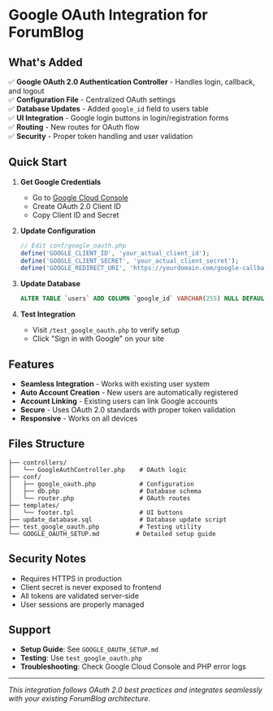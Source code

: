 # Google OAuth Integration for ForumBlog

## What's Added

✅ **Google OAuth 2.0 Authentication Controller** - Handles login, callback, and logout  
✅ **Configuration File** - Centralized OAuth settings  
✅ **Database Updates** - Added `google_id` field to users table  
✅ **UI Integration** - Google login buttons in login/registration forms  
✅ **Routing** - New routes for OAuth flow  
✅ **Security** - Proper token handling and user validation  

## Quick Start

1. **Get Google Credentials**
   - Go to [Google Cloud Console](https://console.cloud.google.com/)
   - Create OAuth 2.0 Client ID
   - Copy Client ID and Secret

2. **Update Configuration**
   ```php
   // Edit conf/google_oauth.php
   define('GOOGLE_CLIENT_ID', 'your_actual_client_id');
   define('GOOGLE_CLIENT_SECRET', 'your_actual_client_secret');
   define('GOOGLE_REDIRECT_URI', 'https://yourdomain.com/google-callback');
   ```

3. **Update Database**
   ```sql
   ALTER TABLE `users` ADD COLUMN `google_id` VARCHAR(255) NULL DEFAULT NULL AFTER `status`;
   ```

4. **Test Integration**
   - Visit `/test_google_oauth.php` to verify setup
   - Click "Sign in with Google" on your site

## Features

- **Seamless Integration** - Works with existing user system
- **Auto Account Creation** - New users are automatically registered
- **Account Linking** - Existing users can link Google accounts
- **Secure** - Uses OAuth 2.0 standards with proper token validation
- **Responsive** - Works on all devices

## Files Structure

```
├── controllers/
│   └── GoogleAuthController.php    # OAuth logic
├── conf/
│   ├── google_oauth.php            # Configuration
│   ├── db.php                      # Database schema
│   └── router.php                  # OAuth routes
├── templates/
│   └── footer.tpl                  # UI buttons
├── update_database.sql             # Database update script
├── test_google_oauth.php           # Testing utility
└── GOOGLE_OAUTH_SETUP.md          # Detailed setup guide
```

## Security Notes

- Requires HTTPS in production
- Client secret is never exposed to frontend
- All tokens are validated server-side
- User sessions are properly managed

## Support

- **Setup Guide**: See `GOOGLE_OAUTH_SETUP.md`
- **Testing**: Use `test_google_oauth.php`
- **Troubleshooting**: Check Google Cloud Console and PHP error logs

---

*This integration follows OAuth 2.0 best practices and integrates seamlessly with your existing ForumBlog architecture.* 
